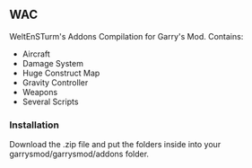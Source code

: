 ## WAC

WeltEnSTurm's Addons Compilation for Garry's Mod.
Contains:
* Aircraft
* Damage System
* Huge Construct Map
* Gravity Controller
* Weapons
* Several Scripts

### Installation

Download the .zip file and put the folders inside into your garrysmod/garrysmod/addons folder.
